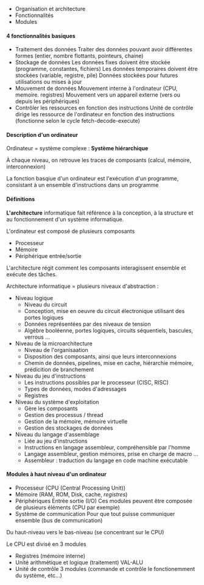
-  Organisation et architecture
-  Fonctionnalités
-  Modules

#### 4 fonctionnalités basiques
-  Traitement des données
	Traiter des données pouvant avoir différentes formes (entier, nombre flottants, pointeurs, chaine)
-  Stockage de données
	Les données fixes doivent être stockée (programme, constantes, fichiers) 
	Les données temporaires doivent être stockées (variable, registre, pile)
	Données stockées pour futures utilisations ou mises à jour
-  Mouvement de données
	Mouvement interne à l'ordinateur (CPU, memoire. registres)
	Mouvement vers un appareil externe (vers ou depuis les périphériques)
-  Contrôler les ressources en fonction des instructions
	Unité de contrôle dirige les ressource de l'ordinateur en fonction des instructions (fonctionne selon le cycle fetch-decode-execute)

#### Description d'un ordinateur

Ordinateur = système complexe : **Système hiérarchique**

À chaque niveau, on retrouve les traces de composants (calcul, mémoire, interconnexion)

La fonction basqiue d'un ordinateur est l'exécution d'un programme, consistant à un ensemble d'instructions dans un programme

#### Définitions

**L'architecture** informatique fait référence à la conception, à la structure et au fonctionnement d'un système informatique.

L'ordinateur est composé de plusieurs composants
-  Processeur
-  Mémoire
-  Périphérique entrée/sortie

L'architecture régit comment les composants interagissent ensemble et exécute des tâches. 

Architecture informatique = plusieurs niveaux d'abstraction :

-  Niveau logique
	 -  Niveau du circuit
	 -  Conception, mise en oeuvre du circuit électronique utilisant des portes logiques
	 -  Données représentées par des niveaux de tension
	 -  Algèbre booléenne, portes logiques, circuits séquentiels, bascules, verrous ...
-  Niveau de la microarchitecture
	-  Niveau de l'organisaation
	-  Disposition des composants, ainsi que leurs interconnexions
	-  Chemin de données, pipelines, mise en cache, hiérarchie mémoire, prédicition de branchement
-  Niveau du jeu d'instructions
	-  Les instructions possibles par le processeur (CISC, RISC)
	-  Types de données, modes d'adressages
	-  Registres
-  Niveau du système d'exploitation
	-  Gère les composants
	-  Gestion des processus / thread
	-  Gestion de la mémoire, mémoire virtuelle
	-  Gestion des stockages de données
-  Niveau du langage d'assemblage
	-  Liée au jeu d'instructions
	-  Instructions en langage assembleur, compréhensible par l'homme
	-  Langage assembleur, gestion mémoires, prise en charge de macro ...
	-  Assembleur : traduction du langage en code machine exécutable
#### Modules à haut niveau d'un ordinateur

-  Processeur (CPU (Central Processing Unit))
-  Mémoire (RAM, ROM, Disk, cache, _registres_)
-  Périphériques Entrée sortie (I/O)
	Ces modules peuvent être composée de plusieurs éléments (CPU par exemple)
-  Système de communication
	Pour que tout puisse communiquer ensemble (bus de communication)

Du haut-niveau vers le bas-niveau (se concentrant sur le CPU)

Le CPU est divisé en 3 modules
-  Registres (mémoire interne)
-  Unité arithmétique et logique (traitement)
	VAL-ALU
-  Unité de contrôle
	3 modules (commande et contrôle le fonctionemment du système, etc...)